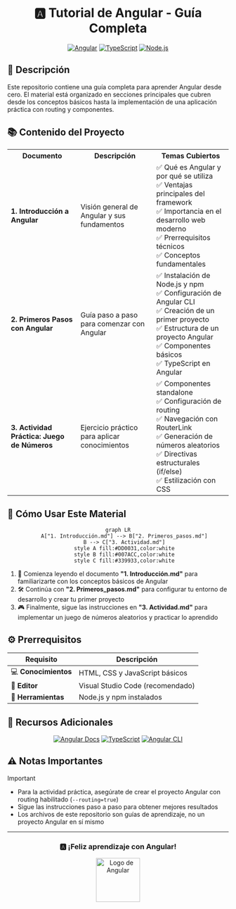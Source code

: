 <div align="center">

# 🅰️ Tutorial de Angular - Guía Completa

[![Angular](https://img.shields.io/badge/Angular-DD0031?style=for-the-badge&logo=angular&logoColor=white)](https://angular.io/)
[![TypeScript](https://img.shields.io/badge/TypeScript-007ACC?style=for-the-badge&logo=typescript&logoColor=white)](https://www.typescriptlang.org/)
[![Node.js](https://img.shields.io/badge/Node.js-339933?style=for-the-badge&logo=nodedotjs&logoColor=white)](https://nodejs.org/)

</div>

## 📝 Descripción

Este repositorio contiene una guía completa para aprender Angular desde cero. El material está organizado en secciones principales que cubren desde los conceptos básicos hasta la implementación de una aplicación práctica con routing y componentes.

## 📚 Contenido del Proyecto

<table>
  <tr>
    <th>Documento</th>
    <th>Descripción</th>
    <th>Temas Cubiertos</th>
  </tr>
  <tr>
    <td><b>1. Introducción a Angular</b></td>
    <td>Visión general de Angular y sus fundamentos</td>
    <td>
      ✅ Qué es Angular y por qué se utiliza<br>
      ✅ Ventajas principales del framework<br>
      ✅ Importancia en el desarrollo web moderno<br>
      ✅ Prerrequisitos técnicos<br>
      ✅ Conceptos fundamentales
    </td>
  </tr>
  <tr>
    <td><b>2. Primeros Pasos con Angular</b></td>
    <td>Guía paso a paso para comenzar con Angular</td>
    <td>
      ✅ Instalación de Node.js y npm<br>
      ✅ Configuración de Angular CLI<br>
      ✅ Creación de un primer proyecto<br>
      ✅ Estructura de un proyecto Angular<br>
      ✅ Componentes básicos<br>
      ✅ TypeScript en Angular
    </td>
  </tr>
  <tr>
    <td><b>3. Actividad Práctica: Juego de Números</b></td>
    <td>Ejercicio práctico para aplicar conocimientos</td>
    <td>
      ✅ Componentes standalone<br>
      ✅ Configuración de routing<br>
      ✅ Navegación con RouterLink<br>
      ✅ Generación de números aleatorios<br>
      ✅ Directivas estructurales (if/else)<br>
      ✅ Estilización con CSS
    </td>
  </tr>
</table>

## 🚀 Cómo Usar Este Material

<div align="center">

```mermaid
graph LR
    A["1. Introducción.md"] --> B["2. Primeros_pasos.md"]
    B --> C["3. Actividad.md"]
    style A fill:#DD0031,color:white
    style B fill:#007ACC,color:white
    style C fill:#339933,color:white
```

</div>

1. 📖 Comienza leyendo el documento **"1. Introducción.md"** para familiarizarte con los conceptos básicos de Angular
2. 🛠️ Continúa con **"2. Primeros_pasos.md"** para configurar tu entorno de desarrollo y crear tu primer proyecto
3. 🎮 Finalmente, sigue las instrucciones en **"3. Actividad.md"** para implementar un juego de números aleatorios y practicar lo aprendido

## ⚙️ Prerrequisitos

| Requisito | Descripción |
|-----------|-------------|
| 💻 **Conocimientos** | HTML, CSS y JavaScript básicos |
| 📝 **Editor** | Visual Studio Code (recomendado) |
| 🔧 **Herramientas** | Node.js y npm instalados |

## 🔗 Recursos Adicionales

<div align="center">

[![Angular Docs](https://img.shields.io/badge/Angular_Docs-DD0031?style=for-the-badge&logo=angular&logoColor=white)](https://angular.io/docs)
[![TypeScript](https://img.shields.io/badge/TypeScript_Handbook-007ACC?style=for-the-badge&logo=typescript&logoColor=white)](https://www.typescriptlang.org/docs/)
[![Angular CLI](https://img.shields.io/badge/Angular_CLI-0F0F11?style=for-the-badge&logo=angular&logoColor=white)](https://angular.io/cli)

</div>

## ⚠️ Notas Importantes

> [!IMPORTANT]
> - Para la actividad práctica, asegúrate de crear el proyecto Angular con routing habilitado (`--routing=true`)
> - Sigue las instrucciones paso a paso para obtener mejores resultados
> - Los archivos de este repositorio son guías de aprendizaje, no un proyecto Angular en sí mismo

---

<div align="center">

### 🅰️ ¡Feliz aprendizaje con Angular!

<img src="https://angular.io/assets/images/logos/angular/angular.svg" width="100" height="100" alt="Logo de Angular">

</div>